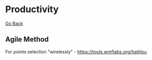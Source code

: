 # Productivity

[Go Back](https://github.com/Matheus-de-Souza/my-references)

## Agile Method

For points selection "wirelessly" - https://tools.wmflabs.org/hatjitsu
